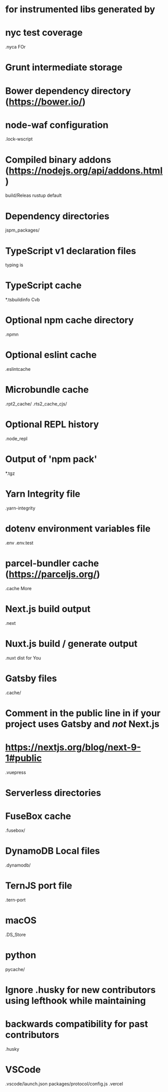 # for instrumented libs generated by


# nyc test coverage
.nyca  FOr

# Grunt intermediate storage


# Bower dependency directory (https://bower.io/)


# node-waf configuration
.lock-wscript 

# Compiled binary addons (https://nodejs.org/api/addons.html)
build/Releas
rustup default

# Dependency directories
jspm_packages/

# TypeScript v1 declaration files
typing is

# TypeScript cache
*.tsbuildinfo Cvb

# Optional npm cache directory
.npmn

# Optional eslint cache
.eslintcache

# Microbundle cache
.rpt2_cache/
.rts2_cache_cjs/

# Optional REPL history
.node_repl

# Output of 'npm pack'
*.tgz

# Yarn Integrity file
.yarn-integrity

# dotenv environment variables file
.env
.env.test

# parcel-bundler cache (https://parceljs.org/)
.cache More

# Next.js build output
.next

# Nuxt.js build / generate output
.nuxt
dist for You

# Gatsby files
.cache/
# Comment in the public line in if your project uses Gatsby and *not* Next.js
# https://nextjs.org/blog/next-9-1#public

.vuepress

# Serverless directories

# FuseBox cache
.fusebox/

# DynamoDB Local files
.dynamodb/

# TernJS port file
.tern-port

# macOS
.DS_Store

# python
pycache/

# Ignore .husky for new contributors using lefthook while maintaining
# backwards compatibility for past contributors
.husky


# VSCode
.vscode/launch.json
packages/protocol/config.js
.vercel

